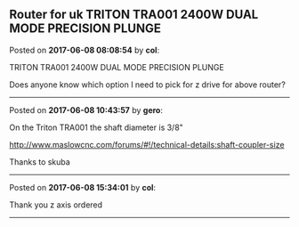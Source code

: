 ## Router for uk TRITON TRA001 2400W DUAL MODE PRECISION PLUNGE
Posted on **2017-06-08 08:08:54** by **col**:

TRITON TRA001 2400W DUAL MODE PRECISION PLUNGE



Does anyone know which option I need to pick for z drive for above router?

---

Posted on **2017-06-08 10:43:57** by **gero**:

On the Triton TRA001 the shaft diameter is 3/8"

http://www.maslowcnc.com/forums/#!/technical-details:shaft-coupler-size

Thanks to skuba

---

Posted on **2017-06-08 15:34:01** by **col**:

Thank you z axis ordered

---

